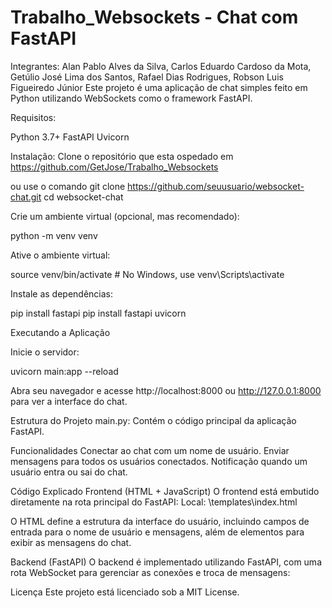 # Trabalho_Websockets - Chat com FastAPI
Integrantes: Alan Pablo Alves da Silva, Carlos Eduardo Cardoso da Mota, Getúlio José Lima dos Santos,
Rafael Dias Rodrigues, Robson Luis Figueiredo Júnior
Este projeto é uma aplicação de chat simples feito em Python utilizando WebSockets como o framework FastAPI.

Requisitos:

Python 3.7+
FastAPI
Uvicorn

Instalação:
Clone o repositório que esta ospedado em https://github.com/GetJose/Trabalho_Websockets 

ou use o comando git clone https://github.com/seuusuario/websocket-chat.git
cd websocket-chat

Crie um ambiente virtual (opcional, mas recomendado):

python -m venv venv

Ative o ambiente virtual:

source venv/bin/activate  # No Windows, use venv\Scripts\activate

Instale as dependências:

pip install fastapi 
pip install fastapi uvicorn

Executando a Aplicação

Inicie o servidor:

uvicorn main:app --reload

Abra seu navegador e acesse http://localhost:8000 ou http://127.0.0.1:8000 para ver a interface do chat.

Estrutura do Projeto
main.py: Contém o código principal da aplicação FastAPI.

Funcionalidades
Conectar ao chat com um nome de usuário.
Enviar mensagens para todos os usuários conectados.
Notificação quando um usuário entra ou sai do chat.

Código Explicado
Frontend (HTML + JavaScript)
O frontend está embutido diretamente na rota principal do FastAPI:
Local: \templates\index.html

O HTML define a estrutura da interface do usuário, incluindo campos de entrada para o nome de usuário e mensagens, 
além de elementos para exibir as mensagens do chat.

Backend (FastAPI)
O backend é implementado utilizando FastAPI, com uma rota WebSocket para gerenciar as conexões e troca de mensagens:

Licença
Este projeto está licenciado sob a MIT License.
